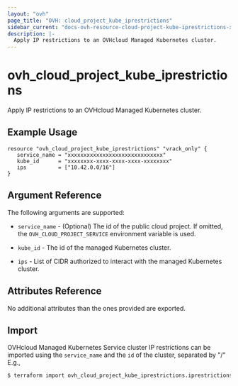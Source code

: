 ```yaml
---
layout: "ovh"
page_title: "OVH: cloud_project_kube_iprestrictions"
sidebar_current: "docs-ovh-resource-cloud-project-kube-iprestrictions-x"
description: |-
  Apply IP restrictions to an OVHcloud Managed Kubernetes cluster.
---
```


# ovh_cloud_project_kube_iprestrictions

Apply IP restrictions to an OVHcloud Managed Kubernetes cluster.

## Example Usage

```hcl
resource "ovh_cloud_project_kube_iprestrictions" "vrack_only" {
   service_name = "xxxxxxxxxxxxxxxxxxxxxxxxxxxxxx"
   kube_id      = "xxxxxxxx-xxxx-xxxx-xxxx-xxxxxxxx"
   ips          = ["10.42.0.0/16"]
}
```

## Argument Reference

The following arguments are supported:

* `service_name` - (Optional) The id of the public cloud project. If omitted,
    the `OVH_CLOUD_PROJECT_SERVICE` environment variable is used.

* `kube_id` - The id of the managed Kubernetes cluster.

* `ips` - List of CIDR authorized to interact with the managed Kubernetes cluster.

## Attributes Reference

No additional attributes than the ones provided are exported.

## Import

OVHcloud Managed Kubernetes Service cluster IP restrictions can be imported using the `service_name` and the `id` of the cluster, separated by "/" E.g.,

```bash
$ terraform import ovh_cloud_project_kube_iprestrictions.iprestrictions service_name/kube_id
```
